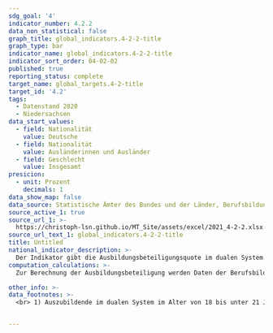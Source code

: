 ```yaml
---
sdg_goal: '4'
indicator_number: 4.2.2
data_non_statistical: false
graph_title: global_indicators.4-2-2-title
graph_type: bar
indicator_name: global_indicators.4-2-2-title
indicator_sort_order: 04-02-02
published: true
reporting_status: complete
target_name: global_targets.4-2-title
target_id: '4.2'
tags:
  - Datenstand 2020
  - Niedersachsen
data_start_values:
  - field: Nationalität
    value: Deutsche
  - field: Nationalität
    value: Ausländerinnen und Ausländer
  - field: Geschlecht
    value: Insgesamt
presicion:
  - unit: Prozent
    decimals: 1
data_show_map: false
data_source: Statistische Ämter des Bundes und der Länder, Berufsbildungsstatistik
source_active_1: true
source_url_1: >-
  https://christoph-lsn.github.io/MT_Site/assets/excel/2021_4-2-2.xlsx
source_url_text_1: global_indicators.4-2-2-title
title: Untitled
national_indicator_description: >-
  Der Indikator gibt die Ausbildungsbeteiligungsquote im dualen System nach Geschlecht und Nationalität an. Er ermöglicht einen Einblick in die Partizipation an der beruflichen Ausbildung von deutschen und ausländischen Staatsangehörigen.
computation_calculations: >-
  Zur Berechnung der Ausbildungsbeteiligung werden Daten der Berufsbildungsstatistik der Statistischen Ämter des Bundes und der Länder sowie Daten der Bevölkerungsfortschreibung verwendet (Stichtag 31. Dezember). Errechnet wird die hier verwendete Ausbildungsquote, indem die Zahl der 18- bis unter 21-Jährigen in einem Ausbildungsvertrag auf die Zahl der Personen in der Wohnbevölkerung mit entsprechendem Alter (laut Bevölkerungsfortschreibung) bezogen wird. Diese auf einer vereinfachten Berechnung beruhende Quote ist nicht mit der Ausbildungsbeteiligungsquote des Bundesinstitutes für Berufsbildung (BiBB) bzw. mit der sogenannten Ausbildungsanfängerquote vergleichbar, da sie im Gegensatz zu den Berechnungen des BiBB nicht ausschließlich die neu abgeschlossenen, sondern vielmehr alle laufenden Ausbildungsverträge berücksichtigt. Die Berechnung der Ausbildungsbeteiligungsquote erfolgte nach dem Quotensummenverfahren: Es wird zunächst für die einzelnen Altersjahrgänge der Anteil der Personen in einem Ausbildungsverhältnis berechnet. Diese Anteile werden anschließend addiert und bilden die hier angegebene Quote."

other_info: >-
data_footnotes: >-
  <br> 1) Auszubildende im dualen System im Alter von 18 bis unter 21 Jahren bezogen auf die Bevölkerungsgruppe im gleichen Alter am 31.12 des jeweiligen Jahres.


---
```

